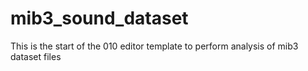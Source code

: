 # mib3_sound_dataset
This is the start of the 010 editor template to perform analysis of mib3 dataset files
